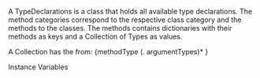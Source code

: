 A TypeDeclarations is a class that holds all available type declarations.
The method categories correspond to the respective class category and the methods to the classes.
The methods contains dictionaries with their methods as keys and a Collection of Types as values.

A Collection has the from: {methodType (. argumentTypes)* }

Instance Variables
